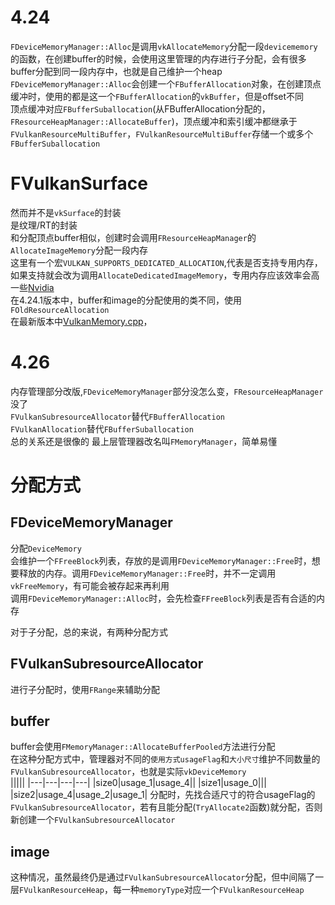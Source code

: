 # 4.24
`FDeviceMemoryManager::Alloc`是调用`vkAllocateMemory`分配一段`devicememory`的函数，在创建buffer的时候，会使用这里管理的内存进行子分配，会有很多buffer分配到同一段内存中，也就是自己维护一个heap  
`FDeviceMemoryManager::Alloc`会创建一个`FBufferAllocation`对象，在创建顶点缓冲时，使用的都是这一个`FBufferAllocation`的`vkBuffer`，但是offset不同  
顶点缓冲对应`FBufferSuballocation`(从FBufferAllocation分配的，`FResourceHeapManager::AllocateBuffer`)，顶点缓冲和索引缓冲都继承于`FVulkanResourceMultiBuffer`，`FVulkanResourceMultiBuffer`存储一个或多个`FBufferSuballocation`  
# FVulkanSurface
然而并不是`vkSurface`的封装  
是纹理/RT的封装  
和分配顶点buffer相似，创建时会调用`FResourceHeapManager`的`AllocateImageMemory`分配一段内存  
这里有一个宏`VULKAN_SUPPORTS_DEDICATED_ALLOCATION`,代表是否支持专用内存，如果支持就会改为调用`AllocateDedicatedImageMemory`，专用内存应该效率会高一些[Nvidia](https://developer.nvidia.com/what%E2%80%99s-your-vulkan-memory-type)  
在4.24.1版本中，buffer和image的分配使用的类不同，使用`FOldResourceAllocation`  
在最新版本中[VulkanMemory.cpp](https://github.com/EpicGames/UnrealEngine/blob/release/Engine/Source/Runtime/VulkanRHI/Private/VulkanMemory.cpp)，

# 4.26
内存管理部分改版,`FDeviceMemoryManager`部分没怎么变，`FResourceHeapManager`没了  
`FVulkanSubresourceAllocator`替代`FBufferAllocation`  
`FVulkanAllocation`替代`FBufferSuballocation`  
总的关系还是很像的
最上层管理器改名叫`FMemoryManager`，简单易懂
# 分配方式
## FDeviceMemoryManager
分配`DeviceMemory`  
会维护一个`FFreeBlock`列表，存放的是调用`FDeviceMemoryManager::Free`时，想要释放的内存。调用`FDeviceMemoryManager::Free`时，并不一定调用`vkFreeMemory`，有可能会被存起来再利用  
调用`FDeviceMemoryManager::Alloc`时，会先检查`FFreeBlock`列表是否有合适的内存  

对于子分配，总的来说，有两种分配方式  
## FVulkanSubresourceAllocator
进行子分配时，使用`FRange`来辅助分配
## buffer
buffer会使用`FMemoryManager::AllocateBufferPooled`方法进行分配  
在这种分配方式中，管理器对不同的`使用方式usageFlag`和`大小尺寸`维护不同数量的`FVulkanSubresourceAllocator`，也就是实际`vkDeviceMemory`  
|||||
|---|---|---|---|
|size0|usage_1|usage_4||
|size1|usage_0|||
|size2|usage_4|usage_2|usage_1|
分配时，先找合适尺寸的符合usageFlag的`FVulkanSubresourceAllocator`，若有且能分配(`TryAllocate2`函数)就分配，否则新创建一个`FVulkanSubresourceAllocator`
## image
这种情况，虽然最终仍是通过`FVulkanSubresourceAllocator`分配，但中间隔了一层`FVulkanResourceHeap`，每一种`memoryType`对应一个`FVulkanResourceHeap`  
